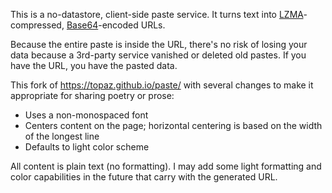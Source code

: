This is a no-datastore, client-side paste service.  It turns text into [LZMA](https://en.wikipedia.org/wiki/Lempel%E2%80%93Ziv%E2%80%93Markov_chain_algorithm)-compressed, [Base64](https://en.wikipedia.org/wiki/Base64)-encoded URLs.

Because the entire paste is inside the URL, there's no risk of losing your data because a 3rd-party service vanished or deleted old pastes. If you have the URL, you have the pasted data.

This fork of <https://topaz.github.io/paste/> with several changes to make it appropriate for sharing poetry or prose:

* Uses a non-monospaced font
* Centers content on the page; horizontal centering is based on the width of the longest line
* Defaults to light color scheme

All content is plain text (no formatting). I may add some light formatting and color capabilities in the future that carry with the generated URL.